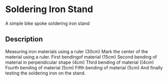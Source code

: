 # Soldering Iron Stand
A simple bike spoke soldering iron stand

## Description
Measuring iron materials using a ruler (30cm)
Mark the center of the material using a ruler.
First bendingof material (15cm)
Second bending of material in perpendicular shape (4cm)
Third bending of material ((4cm)
Fourth bending of material (5cm)
Fifth bending of material (5cm)
And finally testing the soldering iron on the stand.
